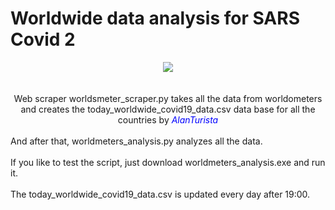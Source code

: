 <!DOCTYPE HTML>
<html>
  <head>
    <h1>Worldwide data analysis for SARS Covid 2</h1>
  <center><i><img src="https://www.python.org/static/apple-touch-icon-72x72-precomposed.png"></i></center>
  </head>
  <br>
  <br>
  <body>
  <center>Web scraper worldsmeter_scraper.py takes all the data from worldometers and creates the today_worldwide_covid19_data.csv data base for all the countries by <i><font color="blue">AlanTurista</font></i></center>
  <br>
  And after that, worldmeters_analysis.py analyzes all the data.
    <br>
    <br>
    If you like to test the script, just download worldmeters_analysis.exe and run it.
    <br>
    <br>
    The today_worldwide_covid19_data.csv is updated every day after 19:00.
